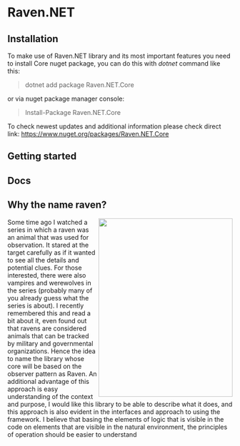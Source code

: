 # Raven.NET
## Installation
To make use of Raven.NET library and its most important features you need to install Core nuget package, you can do this with *dotnet* command like this:
> dotnet add package Raven.NET.Core

or via nuget package manager console:

> Install-Package Raven.NET.Core 

To check newest updates and additional information please check direct link:
https://www.nuget.org/packages/Raven.NET.Core
## Getting started
## Docs
## Why the name raven?
<img align="right" height="400" width="300" src="https://user-images.githubusercontent.com/105814382/169652167-82a3570b-0c55-4498-b313-1a66eeec893f.png"/>
<p align="left" >Some time ago I watched a series in which a raven was an animal that was used for observation. It stared at the target 
carefully as if it wanted to see all the details and potential clues. For those interested, there were also vampires and werewolves 
in the series (probably many of you already guess what the series is about). I recently remembered this and read a bit about it, 
even found out that ravens are considered animals that can be tracked by military and governmental organizations. Hence the idea to name 
the library whose core will be based on the observer pattern as Raven. An additional advantage of this approach is easy understanding of the context and purpose, I would like this library to be able to describe what it does, and this approach is also evident in the interfaces and approach to using the framework. I believe that basing the elements of logic that is visible in the code on elements that are visible in the natural environment, the principles of operation should be easier to understand
 </p>

